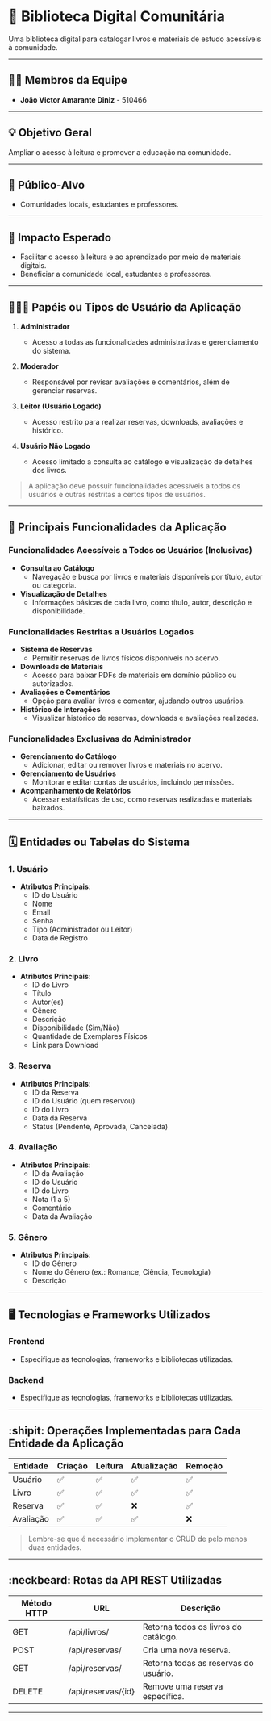 # :checkered_flag: Biblioteca Digital Comunitária

Uma biblioteca digital para catalogar livros e materiais de estudo acessíveis à comunidade.

---

## :technologist: Membros da Equipe
- **João Victor Amarante Diniz** - 510466

---

## :bulb: Objetivo Geral
Ampliar o acesso à leitura e promover a educação na comunidade.

---

## :eyes: Público-Alvo
- Comunidades locais, estudantes e professores.

---

## :star2: Impacto Esperado
- Facilitar o acesso à leitura e ao aprendizado por meio de materiais digitais.
- Beneficiar a comunidade local, estudantes e professores.

---

## :people_holding_hands: Papéis ou Tipos de Usuário da Aplicação

1. **Administrador**  
   - Acesso a todas as funcionalidades administrativas e gerenciamento do sistema.
   
2. **Moderador**  
   - Responsável por revisar avaliações e comentários, além de gerenciar reservas.

3. **Leitor (Usuário Logado)**  
   - Acesso restrito para realizar reservas, downloads, avaliações e histórico.

4. **Usuário Não Logado**  
   - Acesso limitado a consulta ao catálogo e visualização de detalhes dos livros.

> A aplicação deve possuir funcionalidades acessíveis a todos os usuários e outras restritas a certos tipos de usuários.

---

## :triangular_flag_on_post: Principais Funcionalidades da Aplicação

### Funcionalidades Acessíveis a Todos os Usuários (Inclusivas)
- **Consulta ao Catálogo**  
  - Navegação e busca por livros e materiais disponíveis por título, autor ou categoria.
- **Visualização de Detalhes**  
  - Informações básicas de cada livro, como título, autor, descrição e disponibilidade.

### Funcionalidades Restritas a Usuários Logados
- **Sistema de Reservas**  
  - Permitir reservas de livros físicos disponíveis no acervo.
- **Downloads de Materiais**  
  - Acesso para baixar PDFs de materiais em domínio público ou autorizados.
- **Avaliações e Comentários**  
  - Opção para avaliar livros e comentar, ajudando outros usuários.
- **Histórico de Interações**  
  - Visualizar histórico de reservas, downloads e avaliações realizadas.

### Funcionalidades Exclusivas do Administrador
- **Gerenciamento do Catálogo**  
  - Adicionar, editar ou remover livros e materiais no acervo.
- **Gerenciamento de Usuários**  
  - Monitorar e editar contas de usuários, incluindo permissões.
- **Acompanhamento de Relatórios**  
  - Acessar estatísticas de uso, como reservas realizadas e materiais baixados.

---

## :spiral_calendar: Entidades ou Tabelas do Sistema

### 1. Usuário
- **Atributos Principais**:  
  - ID do Usuário  
  - Nome  
  - Email  
  - Senha  
  - Tipo (Administrador ou Leitor)  
  - Data de Registro  

### 2. Livro
- **Atributos Principais**:  
  - ID do Livro  
  - Título  
  - Autor(es)  
  - Gênero  
  - Descrição  
  - Disponibilidade (Sim/Não)  
  - Quantidade de Exemplares Físicos  
  - Link para Download  

### 3. Reserva
- **Atributos Principais**:  
  - ID da Reserva  
  - ID do Usuário (quem reservou)  
  - ID do Livro  
  - Data da Reserva  
  - Status (Pendente, Aprovada, Cancelada)  

### 4. Avaliação
- **Atributos Principais**:  
  - ID da Avaliação  
  - ID do Usuário  
  - ID do Livro  
  - Nota (1 a 5)  
  - Comentário  
  - Data da Avaliação  

### 5. Gênero
- **Atributos Principais**:  
  - ID do Gênero  
  - Nome do Gênero (ex.: Romance, Ciência, Tecnologia)  
  - Descrição  

---

## :desktop_computer: Tecnologias e Frameworks Utilizados

### **Frontend**  
- Especifique as tecnologias, frameworks e bibliotecas utilizadas.  

### **Backend**  
- Especifique as tecnologias, frameworks e bibliotecas utilizadas.

---

## :shipit: Operações Implementadas para Cada Entidade da Aplicação

| Entidade     | Criação | Leitura | Atualização | Remoção |
|--------------|---------|---------|-------------|---------|
| Usuário      | ✅       | ✅       | ✅           | ✅       |
| Livro        | ✅       | ✅       | ✅           | ✅       |
| Reserva      | ✅       | ✅       | ❌           | ✅       |
| Avaliação    | ✅       | ✅       | ✅           | ❌       |

> Lembre-se que é necessário implementar o CRUD de pelo menos duas entidades.

---

## :neckbeard: Rotas da API REST Utilizadas

| Método HTTP | URL                | Descrição                                   |
|-------------|--------------------|-------------------------------------------|
| GET         | /api/livros/       | Retorna todos os livros do catálogo.       |
| POST        | /api/reservas/     | Cria uma nova reserva.                     |
| GET         | /api/reservas/     | Retorna todas as reservas do usuário.      |
| DELETE      | /api/reservas/{id} | Remove uma reserva específica.             |

---
